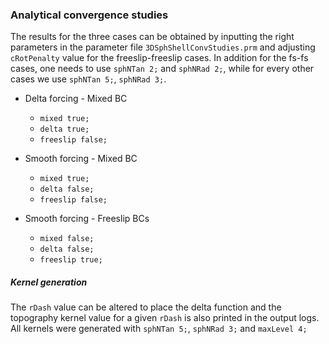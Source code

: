 ### Analytical convergence studies

The results for the three cases can be obtained by inputting the right parameters in the parameter file `3DSphShellConvStudies.prm` and adjusting `cRotPenalty` value for the freeslip-freeslip cases. In addition for the fs-fs cases, one needs to use
`sphNTan 2;` and `sphNRad 2;`, while for every other cases we use `sphNTan 5;`, `sphNRad 3;`.

* Delta forcing - Mixed BC
    - `mixed true;`
    - `delta true;`
    - `freeslip false;`

* Smooth forcing - Mixed BC
    - `mixed true;`
    - `delta false;`
    - `freeslip false;`

* Smooth forcing - Freeslip BCs
    - `mixed false;`
    - `delta false;`
    - `freeslip true;`

##### Kernel generation

The `rDash` value can be altered to place the delta function and the topography kernel value for a given `rDash` is also printed in the output logs. All kernels were generated with `sphNTan 5;`, `sphNRad 3;` and `maxLevel 4;`